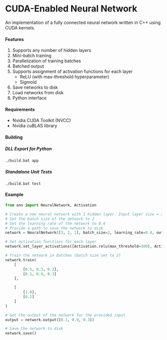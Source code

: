 # CUDA-Enabled Neural Network

An implementation of a fully connected neural network written in C++ using CUDA kernels.

#### Features
1. Supports any number of hidden layers
2. Mini-batch training
3. Parallelization of training batches
4. Batched output
5. Supports assignment of activation functions for each layer
    * ReLU (with max-threshold hyperparameter)
    * Sigmoid
4. Save networks to disk
5. Load networks from disk
6. Python interface

#### Requirements

* Nvidia CUDA Toolkit (NVCC)
* Nvidia cuBLAS library

#### Building

##### DLL Export for Python

```
./build.bat app
```

##### Standalone Unit Tests

```
./build.bat test
```

#### Example

```python
from ann import NeuralNetwork, Activation

# Create a new neural network with 1 hidden layer. Input layer size = 3, Hidden layer size = 2, Output layer size = 1
# Set the batch size of the network to 2
# Set the learning rate of the network to 0.4
# Provide a path to save the network to disk.
network = NeuralNetwork([3, 2, 1], batch_size=2, learning_rate=0.4, output_file='file.csv')

# Set activation functions for each layer
network.set_layer_activations([Activation.relu(max_threshold=100), Activation.relu(max_threshold=100), Activation.sigmoid()])

# Train the network in batches (batch size set to 2)
network.train(
    [
        [0.5, 0.3, 0.2],
        [0.1, 0.9, 0.3]
    ],

    [
        [1.0],
        [0.2]
    ]
)

# Get the output of the network for the provided input
output = network.output([0.1, 0.9, 0.3])

# Save the network to disk
network.save()
```
